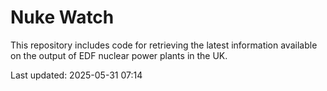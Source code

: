 # Nuke Watch

This repository includes code for retrieving the latest information available on the output of EDF nuclear power plants in the UK.

Last updated: 2025-05-31 07:14
